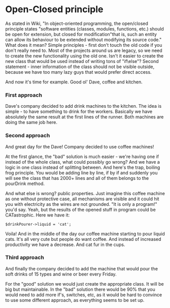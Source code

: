 # Open-Closed principle

As stated in Wiki, "In object-oriented programming, the open/closed principle states "software entities (classes, 
modules, functions, etc.) should be open for extension, but closed for modification"that is, such an entity can 
allow its behaviour to be extended without modifying its source code." What does it mean? Simple principles - first don't touch
the old code if you don't really need to. Most of the projects around us are legacy, so we need to create the new 
functionality using the old one. Isn't it easier to create the new class that would be used instead of writing tons of 
"if\else"? Second statement - inner information of the class should not be visible outside, because we have too many lazy guys
that would prefer direct access.


And now it's time for example. Good ol' Dave, coffee and kitchen.

### First approach

Dave's company decided to add drink machines to the kitchen. The idea is simple - to have something to drink for the 
workers. Basically we have absolutely the same result at the first lines of the runner. Both machines are doing the same 
job here. 

### Second approach

And great day for the Dave! Company decided to use coffee machines! 

At the first glance, the "bad" solution is much 
easier - we're having one if instead of the whole class, what could possibly go wrong? And we have a logic in one class
instead of splitting between. And here's the trap, boiling frog principle. You would be adding line by line, if by if and
suddenly you will see the class that has 2000+ lines and all of them belongs to the pourDrink method. 

And what else is wrong? public properties. Just imagine this coffee machine as one without protective case, all mechanisms
are visible and it could hit you with electricity as the wires are not grounded. "It is only a program!" you'd say.
Yeah, but the results of the opened stuff in program could be CATastrophic. Here we have it:

`$drinkPourer->liquid = 'cat';`

Voila! And in the middle of the day our coffee machine starting to pour liquid cats. It's all very cute but people do 
want coffee. And instead of increased productivity we have a decrease. And cat fur in the cups.
  

### Third approach

And finally the company decided to add the machine that would pour the soft drinks of 15 types and wine or beer 
every Friday.

For the "good" solution we would just create the appropriate class. It will be big but maintainable. In the "bad" 
solution there would be 90% that you would need to add more if's, switches, etc, as it would be hard to convince to use 
some different approach, as everything seems to be set up.
